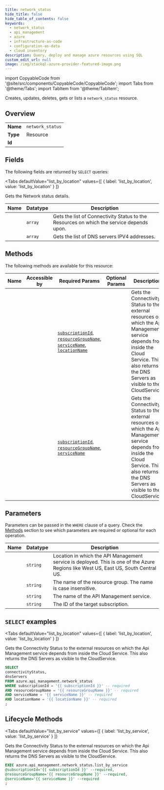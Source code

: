```yaml
--- 
title: network_status
hide_title: false
hide_table_of_contents: false
keywords:
  - network_status
  - api_management
  - azure
  - infrastructure-as-code
  - configuration-as-data
  - cloud inventory
description: Query, deploy and manage azure resources using SQL
custom_edit_url: null
image: /img/stackql-azure-provider-featured-image.png
---
```


import CopyableCode from '@site/src/components/CopyableCode/CopyableCode';
import Tabs from '@theme/Tabs';
import TabItem from '@theme/TabItem';

Creates, updates, deletes, gets or lists a <code>network_status</code> resource.

## Overview
<table><tbody>
<tr><td><b>Name</b></td><td><code>network_status</code></td></tr>
<tr><td><b>Type</b></td><td>Resource</td></tr>
<tr><td><b>Id</b></td><td><CopyableCode code="azure.api_management.network_status" /></td></tr>
</tbody></table>

## Fields

The following fields are returned by `SELECT` queries:

<Tabs
    defaultValue="list_by_location"
    values={[
        { label: 'list_by_location', value: 'list_by_location' }
    ]}
>
<TabItem value="list_by_location">

Gets the Network status details.

<table>
<thead>
    <tr>
    <th>Name</th>
    <th>Datatype</th>
    <th>Description</th>
    </tr>
</thead>
<tbody>
<tr>
    <td><CopyableCode code="connectivityStatus" /></td>
    <td><code>array</code></td>
    <td>Gets the list of Connectivity Status to the Resources on which the service depends upon.</td>
</tr>
<tr>
    <td><CopyableCode code="dnsServers" /></td>
    <td><code>array</code></td>
    <td>Gets the list of DNS servers IPV4 addresses.</td>
</tr>
</tbody>
</table>
</TabItem>
</Tabs>

## Methods

The following methods are available for this resource:

<table>
<thead>
    <tr>
    <th>Name</th>
    <th>Accessible by</th>
    <th>Required Params</th>
    <th>Optional Params</th>
    <th>Description</th>
    </tr>
</thead>
<tbody>
<tr>
    <td><a href="#list_by_location"><CopyableCode code="list_by_location" /></a></td>
    <td><CopyableCode code="select" /></td>
    <td><a href="#parameter-subscriptionId"><code>subscriptionId</code></a>, <a href="#parameter-resourceGroupName"><code>resourceGroupName</code></a>, <a href="#parameter-serviceName"><code>serviceName</code></a>, <a href="#parameter-locationName"><code>locationName</code></a></td>
    <td></td>
    <td>Gets the Connectivity Status to the external resources on which the Api Management service depends from inside the Cloud Service. This also returns the DNS Servers as visible to the CloudService.</td>
</tr>
<tr>
    <td><a href="#list_by_service"><CopyableCode code="list_by_service" /></a></td>
    <td><CopyableCode code="exec" /></td>
    <td><a href="#parameter-subscriptionId"><code>subscriptionId</code></a>, <a href="#parameter-resourceGroupName"><code>resourceGroupName</code></a>, <a href="#parameter-serviceName"><code>serviceName</code></a></td>
    <td></td>
    <td>Gets the Connectivity Status to the external resources on which the Api Management service depends from inside the Cloud Service. This also returns the DNS Servers as visible to the CloudService.</td>
</tr>
</tbody>
</table>

## Parameters

Parameters can be passed in the `WHERE` clause of a query. Check the [Methods](#methods) section to see which parameters are required or optional for each operation.

<table>
<thead>
    <tr>
    <th>Name</th>
    <th>Datatype</th>
    <th>Description</th>
    </tr>
</thead>
<tbody>
<tr id="parameter-locationName">
    <td><CopyableCode code="locationName" /></td>
    <td><code>string</code></td>
    <td>Location in which the API Management service is deployed. This is one of the Azure Regions like West US, East US, South Central US.</td>
</tr>
<tr id="parameter-resourceGroupName">
    <td><CopyableCode code="resourceGroupName" /></td>
    <td><code>string</code></td>
    <td>The name of the resource group. The name is case insensitive.</td>
</tr>
<tr id="parameter-serviceName">
    <td><CopyableCode code="serviceName" /></td>
    <td><code>string</code></td>
    <td>The name of the API Management service.</td>
</tr>
<tr id="parameter-subscriptionId">
    <td><CopyableCode code="subscriptionId" /></td>
    <td><code>string</code></td>
    <td>The ID of the target subscription.</td>
</tr>
</tbody>
</table>

## `SELECT` examples

<Tabs
    defaultValue="list_by_location"
    values={[
        { label: 'list_by_location', value: 'list_by_location' }
    ]}
>
<TabItem value="list_by_location">

Gets the Connectivity Status to the external resources on which the Api Management service depends from inside the Cloud Service. This also returns the DNS Servers as visible to the CloudService.

```sql
SELECT
connectivityStatus,
dnsServers
FROM azure.api_management.network_status
WHERE subscriptionId = '{{ subscriptionId }}' -- required
AND resourceGroupName = '{{ resourceGroupName }}' -- required
AND serviceName = '{{ serviceName }}' -- required
AND locationName = '{{ locationName }}' -- required
;
```
</TabItem>
</Tabs>


## Lifecycle Methods

<Tabs
    defaultValue="list_by_service"
    values={[
        { label: 'list_by_service', value: 'list_by_service' }
    ]}
>
<TabItem value="list_by_service">

Gets the Connectivity Status to the external resources on which the Api Management service depends from inside the Cloud Service. This also returns the DNS Servers as visible to the CloudService.

```sql
EXEC azure.api_management.network_status.list_by_service 
@subscriptionId='{{ subscriptionId }}' --required, 
@resourceGroupName='{{ resourceGroupName }}' --required, 
@serviceName='{{ serviceName }}' --required
;
```
</TabItem>
</Tabs>
